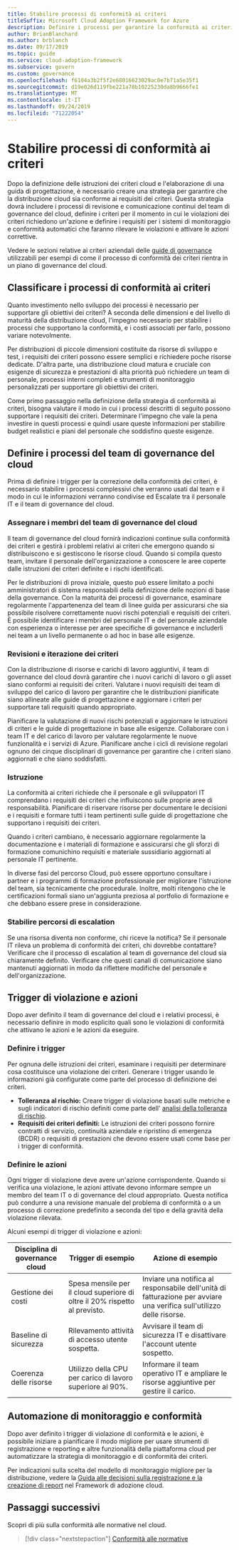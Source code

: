 ```yaml
---
title: Stabilire processi di conformità ai criteri
titleSuffix: Microsoft Cloud Adoption Framework for Azure
description: Definire i processi per garantire la conformità ai criteri aziendali.
author: BrianBlanchard
ms.author: brblanch
ms.date: 09/17/2019
ms.topic: guide
ms.service: cloud-adoption-framework
ms.subservice: govern
ms.custom: governance
ms.openlocfilehash: f6104a3b2f5f2e68016623029ac0e7b71a5e35f1
ms.sourcegitcommit: d19e026d119fbe221a78b10225230da8b9666fe1
ms.translationtype: MT
ms.contentlocale: it-IT
ms.lasthandoff: 09/24/2019
ms.locfileid: "71222054"
---
```

<!-- markdownlint-disable MD026 -->

# <a name="establish-policy-adherence-processes"></a>Stabilire processi di conformità ai criteri

Dopo la definizione delle istruzioni dei criteri cloud e l'elaborazione di una guida di progettazione, è necessario creare una strategia per garantire che la distribuzione cloud sia conforme ai requisiti dei criteri. Questa strategia dovrà includere i processi di revisione e comunicazione continui del team di governance del cloud, definire i criteri per il momento in cui le violazioni dei criteri richiedono un'azione e definire i requisiti per i sistemi di monitoraggio e conformità automatici che faranno rilevare le violazioni e attivare le azioni correttive.

Vedere le sezioni relative ai criteri aziendali delle [guide di governance](../guides/index.md) utilizzabili per esempi di come il processo di conformità dei criteri rientra in un piano di governance del cloud.

## <a name="prioritize-policy-adherence-processes"></a>Classificare i processi di conformità ai criteri

Quanto investimento nello sviluppo dei processi è necessario per supportare gli obiettivi dei criteri? A seconda delle dimensioni e del livello di maturità della distribuzione cloud, l'impegno necessario per stabilire i processi che supportano la conformità, e i costi associati per farlo, possono variare notevolmente.

Per distribuzioni di piccole dimensioni costituite da risorse di sviluppo e test, i requisiti dei criteri possono essere semplici e richiedere poche risorse dedicate. D'altra parte, una distribuzione cloud matura e cruciale con esigenze di sicurezza e prestazioni di alta priorità può richiedere un team di personale, processi interni completi e strumenti di monitoraggio personalizzati per supportare gli obiettivi dei criteri.

Come primo passaggio nella definizione della strategia di conformità ai criteri, bisogna valutare il modo in cui i processi descritti di seguito possono supportare i requisiti dei criteri. Determinare l'impegno che vale la pena investire in questi processi e quindi usare queste informazioni per stabilire budget realistici e piani del personale che soddisfino queste esigenze.

## <a name="establish-cloud-governance-team-processes"></a>Definire i processi del team di governance del cloud

Prima di definire i trigger per la correzione della conformità dei criteri, è necessario stabilire i processi complessivi che verranno usati dal team e il modo in cui le informazioni verranno condivise ed Escalate tra il personale IT e il team di governance del cloud.

### <a name="assign-cloud-governance-team-members"></a>Assegnare i membri del team di governance del cloud

Il team di governance del cloud fornirà indicazioni continue sulla conformità dei criteri e gestirà i problemi relativi ai criteri che emergono quando si distribuiscono e si gestiscono le risorse cloud. Quando si compila questo team, invitare il personale dell'organizzazione a conoscere le aree coperte dalle istruzioni dei criteri definite e i rischi identificati.

Per le distribuzioni di prova iniziale, questo può essere limitato a pochi amministratori di sistema responsabili della definizione delle nozioni di base della governance. Con la maturità dei processi di governance, esaminare regolarmente l'appartenenza del team di linee guida per assicurarsi che sia possibile risolvere correttamente nuovi rischi potenziali e requisiti dei criteri. È possibile identificare i membri del personale IT e del personale aziendale con esperienza o interesse per aree specifiche di governance e includerli nei team a un livello permanente o ad hoc in base alle esigenze.

### <a name="reviews-and-policy-iteration"></a>Revisioni e iterazione dei criteri

Con la distribuzione di risorse e carichi di lavoro aggiuntivi, il team di governance del cloud dovrà garantire che i nuovi carichi di lavoro o gli asset siano conformi ai requisiti dei criteri. Valutare i nuovi requisiti dei team di sviluppo del carico di lavoro per garantire che le distribuzioni pianificate siano allineate alle guide di progettazione e aggiornare i criteri per supportare tali requisiti quando appropriato.

Pianificare la valutazione di nuovi rischi potenziali e aggiornare le istruzioni di criteri e le guide di progettazione in base alle esigenze. Collaborare con i team IT e del carico di lavoro per valutare regolarmente le nuove funzionalità e i servizi di Azure. Pianificare anche i cicli di revisione regolari ognuno dei cinque disciplinari di governance per garantire che i criteri siano aggiornati e che siano soddisfatti.

### <a name="education"></a>Istruzione

La conformità ai criteri richiede che il personale e gli sviluppatori IT comprendano i requisiti dei criteri che influiscono sulle proprie aree di responsabilità. Pianificare di riservare risorse per documentare le decisioni e i requisiti e formare tutti i team pertinenti sulle guide di progettazione che supportano i requisiti dei criteri.

Quando i criteri cambiano, è necessario aggiornare regolarmente la documentazione e i materiali di formazione e assicurarsi che gli sforzi di formazione comunichino requisiti e materiale sussidiario aggiornati al personale IT pertinente.

In diverse fasi del percorso Cloud, può essere opportuno consultare i partner e i programmi di formazione professionale per migliorare l'istruzione del team, sia tecnicamente che procedurale. Inoltre, molti ritengono che le certificazioni formali siano un'aggiunta preziosa al portfolio di formazione e che debbano essere prese in considerazione.

### <a name="establish-escalation-paths"></a>Stabilire percorsi di escalation

Se una risorsa diventa non conforme, chi riceve la notifica? Se il personale IT rileva un problema di conformità dei criteri, chi dovrebbe contattare? Verificare che il processo di escalation al team di governance del cloud sia chiaramente definito. Verificare che questi canali di comunicazione siano mantenuti aggiornati in modo da riflettere modifiche del personale e dell'organizzazione.

## <a name="violation-triggers-and-actions"></a>Trigger di violazione e azioni

Dopo aver definito il team di governance del cloud e i relativi processi, è necessario definire in modo esplicito quali sono le violazioni di conformità che attivano le azioni e le azioni da eseguire.

### <a name="define-triggers"></a>Definire i trigger

Per ognuna delle istruzioni dei criteri, esaminare i requisiti per determinare cosa costituisce una violazione dei criteri. Generare i trigger usando le informazioni già configurate come parte del processo di definizione dei criteri.

- **Tolleranza al rischio:** Creare trigger di violazione basati sulle metriche e sugli indicatori di rischio definiti come parte dell' [analisi della tolleranza di rischio](./risk-tolerance.md).
- **Requisiti dei criteri definiti:** Le istruzioni dei criteri possono fornire contratti di servizio, continuità aziendale e ripristino di emergenza (BCDR) o requisiti di prestazioni che devono essere usati come base per i trigger di conformità.

### <a name="define-actions"></a>Definire le azioni

Ogni trigger di violazione deve avere un'azione corrispondente. Quando si verifica una violazione, le azioni attivate devono informare sempre un membro del team IT o di governance del cloud appropriato. Questa notifica può condurre a una revisione manuale del problema di conformità o a un processo di correzione predefinito a seconda del tipo e della gravità della violazione rilevata.

Alcuni esempi di trigger di violazione e azioni:

| Disciplina di governance cloud | Trigger di esempio | Azione di esempio |
|-----------------------------|----------------|---------------|
| Gestione dei costi | Spesa mensile per il cloud superiore di oltre il 20% rispetto al previsto. | Inviare una notifica al responsabile dell'unità di fatturazione per avviare una verifica sull'utilizzo delle risorse. |
| Baseline di sicurezza | Rilevamento attività di accesso utente sospetta. | Avvisare il team di sicurezza IT e disattivare l'account utente sospetto. |
| Coerenza delle risorse | Utilizzo della CPU per carico di lavoro superiore al 90%. | Informare il team operativo IT e ampliare le risorse aggiuntive per gestire il carico. |

## <a name="monitoring-and-compliance-automation"></a>Automazione di monitoraggio e conformità

Dopo aver definito i trigger di violazione di conformità e le azioni, è possibile iniziare a pianificare il modo migliore per usare strumenti di registrazione e reporting e altre funzionalità della piattaforma cloud per automatizzare la strategia di monitoraggio e di conformità dei criteri.

Per indicazioni sulla scelta del modello di monitoraggio migliore per la distribuzione, vedere la [Guida alle decisioni sulla registrazione e la creazione di report](../../decision-guides/logging-and-reporting/index.md) nel Framework di adozione cloud.

## <a name="next-steps"></a>Passaggi successivi

Scopri di più sulla conformità alle normative nel cloud.

> [!div class="nextstepaction"]
> [Conformità alle normative](./regulatory-compliance.md)
